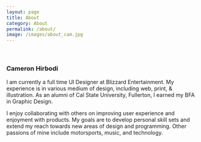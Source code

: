 ```yaml
---
layout: page
title: About
category: About
permalink: /about/
image: /images/about_cam.jpg
---
```


<header style="background-image: url('{{page.image}}');">
</header>
<main>
    <h3>Cameron Hirbodi</h3>
    <p>
    I am currently a full time UI Designer at Blizzard Entertainment. My experience is in various medium of design, including web, print, & illustration. As an alumni of Cal State University, Fullerton, I earned my BFA in Graphic Design.
    </p>
    <p>
    I enjoy collaborating with others on improving user experience and enjoyment with products. My goals are to develop personal skill sets and extend my reach towards new areas of design and programming. Other passions of mine include motorsports, music, and technology.
    </p>
</main>